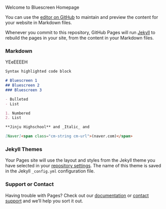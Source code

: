 Welcome to Bluescreen Homepage

You can use the [editor on GitHub](https://github.com/lty3323/lty3323.github.io/edit/master/README.md) to maintain and preview the content for your website in Markdown files.

Whenever you commit to this repository, GitHub Pages will run [Jekyll](https://jekyllrb.com/) to rebuild the pages in your site, from the content in your Markdown files.

### Markdown

YEeEEEEH

```markdown
Syntax highlighted code block

# Bluescreen 1  
## Bluescreen 2
### Bluescreen 3

- Bulleted
- List

1. Numbered
2. List

**Jinju Highschool** and _Italic_ and 

[Naver]<span class="cm-string cm-url">(naver.com)</span>
```

### Jekyll Themes

Your Pages site will use the layout and styles from the Jekyll theme you have selected in your [repository settings](https://github.com/lty3323/lty3323.github.io/settings). The name of this theme is saved in the Jekyll `_config.yml` configuration file.

### Support or Contact

Having trouble with Pages? Check out our [documentation](https://help.github.com/categories/github-pages-basics/) or [contact support](https://github.com/contact) and we’ll help you sort it out.
